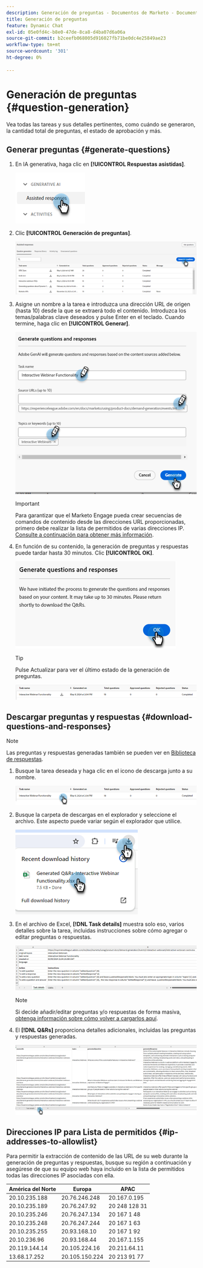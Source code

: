 ```yaml
---
description: Generación de preguntas - Documentos de Marketo - Documentación del producto
title: Generación de preguntas
feature: Dynamic Chat
exl-id: 05e0fd4c-b8e0-47de-8ca8-d4ba07d6a06a
source-git-commit: b2ceefb068005d916027fb71be0dc4e25849ae23
workflow-type: tm+mt
source-wordcount: '301'
ht-degree: 0%

---
```


# Generación de preguntas {#question-generation}

Vea todas las tareas y sus detalles pertinentes, como cuándo se generaron, la cantidad total de preguntas, el estado de aprobación y más.

## Generar preguntas {#generate-questions}

1. En IA generativa, haga clic en **[!UICONTROL Respuestas asistidas]**.

   ![](assets/question-generation-1.png)

1. Clic **[!UICONTROL Generación de preguntas]**.

   ![](assets/question-generation-2.png)

1. Asigne un nombre a la tarea e introduzca una dirección URL de origen (hasta 10) desde la que se extraerá todo el contenido. Introduzca los temas/palabras clave deseados y pulse Enter en el teclado. Cuando termine, haga clic en **[!UICONTROL Generar]**.

   ![](assets/question-generation-3.png)

   >[!IMPORTANT]
   >
   >Para garantizar que el Marketo Engage pueda crear secuencias de comandos de contenido desde las direcciones URL proporcionadas, primero debe realizar la lista de permitidos de varias direcciones IP. [Consulte a continuación para obtener más información](#ip-addresses-to-allowlist).

1. En función de su contenido, la generación de preguntas y respuestas puede tardar hasta 30 minutos. Clic **[!UICONTROL OK]**.

   ![](assets/question-generation-4.png)

   >[!TIP]
   >
   >Pulse Actualizar para ver el último estado de la generación de preguntas.

   ![](assets/question-generation-5.png)

## Descargar preguntas y respuestas {#download-questions-and-responses}

>[!NOTE]
>
>Las preguntas y respuestas generadas también se pueden ver en [Biblioteca de respuestas](/help/marketo/product-docs/demand-generation/dynamic-chat/generative-ai/response-library.md).

1. Busque la tarea deseada y haga clic en el icono de descarga junto a su nombre.

   ![](assets/question-generation-6.png)

1. Busque la carpeta de descargas en el explorador y seleccione el archivo. Este aspecto puede variar según el explorador que utilice.

   ![](assets/question-generation-7.png)

1. En el archivo de Excel, **[!DNL Task details]** muestra solo eso, varios detalles sobre la tarea, incluidas instrucciones sobre cómo agregar o editar preguntas o respuestas.

   ![](assets/question-generation-8.png)

   >[!NOTE]
   >
   >Si decide añadir/editar preguntas y/o respuestas de forma masiva, [obtenga información sobre cómo volver a cargarlos aquí](/help/marketo/product-docs/demand-generation/dynamic-chat/generative-ai/response-library.md).

1. El **[!DNL Q&Rs]** proporciona detalles adicionales, incluidas las preguntas y respuestas generadas.

   ![](assets/question-generation-9.png)

## Direcciones IP para Lista de permitidos {#ip-addresses-to-allowlist}

Para permitir la extracción de contenido de las URL de su web durante la generación de preguntas y respuestas, busque su región a continuación y asegúrese de que su equipo web haya incluido en la lista de permitidos todas las direcciones IP asociadas con ella.

<table width="450">
<thead>
  <tr>
    <th>América del Norte</th>
    <th>Europa</th>
    <th>APAC</th>
  </tr>
</thead>
<tbody>
  <tr>
    <td>20.10.235.188</td>
    <td>20.76.246.248</td>
    <td>20.167.0.195</td>
  </tr>
  <tr>
    <td>20.10.235.189</td>
    <td>20.76.247.92</td>
    <td>20 248 128 31</td>
  </tr>
  <tr>
    <td>20.10.235.246</td>
    <td>20.76.247.134</td>
    <td>20 167 1 48</td>
  </tr>
  <tr>
    <td>20.10.235.248</td>
    <td>20.76.247.244</td>
    <td>20 167 1 63</td>
  </tr>
  <tr>
    <td>20.10.235.255</td>
    <td>20.93.168.10</td>
    <td>20 167 1 92</td>
  </tr>
  <tr>
    <td>20.10.236.96</td>
    <td>20.93.168.44</td>
    <td>20.167.1.155</td>
  </tr>
  <tr>
    <td>20.119.144.14</td>
    <td>20.105.224.16</td>
    <td>20.211.64.11</td>
  </tr>
  <tr>
    <td>13.68.17.252</td>
    <td>20.105.150.224</td>
    <td>20 213 91 77</td>
  </tr>
</tbody>
</table>
